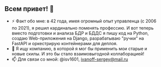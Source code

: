 ## Всем привет! 👋

- ⚡ Факт обо мне: в 42 года, имея огромный опыт управленца (с 2006 по 2021), я решил кардинально поменять профессию.
  И вот теперь вместо подготовки и анализа  БДР и БДДС я пишу код на Python, создаю Web-приложения на Django, разрабатываю "ручки" на FastAPI и оркестрирую контейнерами для деплоя.
- 👯 Я ищу компанию, в которой я мог бы применить мои старые и новые скилы. И это бы стало взаимовыгодной коллаборацией!
- 📫 Для связи со мной: @isv1601, ivanoff-sergey@mail.ru

<!--
**isv160179/isv160179** is a ✨ _special_ ✨ repository because its `README.md` (this file) appears on your GitHub profile.

Here are some ideas to get you started:

- 🔭 I’m currently working on ...
- 🌱 I’m currently learning ...
- 👯 I’m looking to collaborate on ...
- 🤔 I’m looking for help with ...
- 💬 Ask me about ...
- 📫 How to reach me: ...
- 😄 Pronouns: ...
- ⚡ Fun fact: ...
-->
